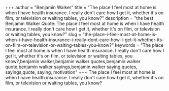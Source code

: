+++
author = "Benjamin Walker"
title = "The place I feel most at home is when I have health insurance. I really don't care how I get it, whether it's on film, or television or waiting tables, you know?"
description = "the best Benjamin Walker Quote: The place I feel most at home is when I have health insurance. I really don't care how I get it, whether it's on film, or television or waiting tables, you know?"
slug = "the-place-i-feel-most-at-home-is-when-i-have-health-insurance-i-really-dont-care-how-i-get-it-whether-its-on-film-or-television-or-waiting-tables-you-know?"
keywords = "The place I feel most at home is when I have health insurance. I really don't care how I get it, whether it's on film, or television or waiting tables, you know?,benjamin walker,benjamin walker quotes,benjamin walker quote,benjamin walker sayings,benjamin walker saying,quotes, sayings,quote, saying, motivation"
+++
The place I feel most at home is when I have health insurance. I really don't care how I get it, whether it's on film, or television or waiting tables, you know?
